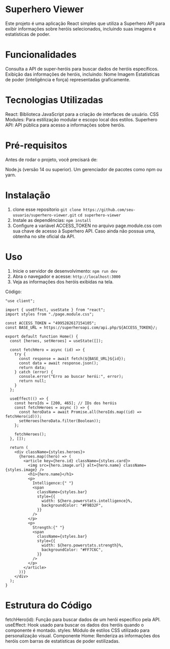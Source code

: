 # Superhero Viewer
Este projeto é uma aplicação React simples que utiliza a Superhero API para exibir informações sobre heróis selecionados, incluindo suas imagens e estatísticas de poder.

# Funcionalidades
Consulta a API de super-heróis para buscar dados de heróis específicos.
Exibição das informações de heróis, incluindo:
Nome
Imagem
Estatísticas de poder (inteligência e força) representadas graficamente.

# Tecnologias Utilizadas
React: Biblioteca JavaScript para a criação de interfaces de usuário.
CSS Modules: Para estilização modular e escopo local dos estilos.
Superhero API: API pública para acesso a informações sobre heróis.

# Pré-requisitos
Antes de rodar o projeto, você precisará de:

Node.js (versão 14 ou superior).
Um gerenciador de pacotes como npm ou yarn.
# Instalação
1. clone esse repositorio
```git clone https://github.com/seu-usuario/superhero-viewer.git```
   ```cd superhero-viewer ```
2. Instale as dependências:
   ```npm install```
3. Configure a variável ACCESS_TOKEN no arquivo page.module.css com sua chave de acesso à Superhero API. Caso ainda não possua uma, obtenha no site oficial da API.
# Uso
1. Inicie o servidor de desenvolvimento:
```npm run dev```
2. Abra o navegador e acesse:
```http://localhost:3000```
3. Veja as informações dos heróis exibidas na tela.


Código:
```
"use client";

import { useEffect, useState } from "react";
import styles from "./page.module.css";

const ACCESS_TOKEN = "4995282617154105";
const BASE_URL = https://superheroapi.com/api.php/${ACCESS_TOKEN}/;

export default function Home() {
  const [heroes, setHeroes] = useState([]);

  const fetchHero = async (id) => {
    try {
      const response = await fetch(${BASE_URL}${id});
      const data = await response.json();
      return data;
    } catch (error) {
      console.error("Erro ao buscar herói:", error);
      return null;
    }
  };

  useEffect(() => {
    const heroIds = [200, 465]; // IDs dos heróis
    const fetchHeroes = async () => {
      const heroData = await Promise.all(heroIds.map((id) => fetchHero(id)));
      setHeroes(heroData.filter(Boolean));
    };

    fetchHeroes();
  }, []);

  return (
    <div className={styles.heroes}>
      {heroes.map((hero) => (
        <article key={hero.id} className={styles.card}>
          <img src={hero.image.url} alt={hero.name} className={styles.image} />
          <h1>{hero.name}</h1>
          <p>
            Intelligence:{" "}
            <span
              className={styles.bar}
              style={{
                width: ${hero.powerstats.intelligence}%,
                backgroundColor: "#F9B32F",
              }}
            />
          </p>
          <p>
            Strength:{" "}
            <span
              className={styles.bar}
              style={{
                width: ${hero.powerstats.strength}%,
                backgroundColor: "#FF7C6C",
              }}
            />
          </p>
        </article>
      ))}
    </div>
  );
}   
```
# Estrutura do Código
fetchHero(id): Função para buscar dados de um herói específico pela API.
useEffect: Hook usado para buscar os dados dos heróis quando o componente é montado.
styles: Módulo de estilos CSS utilizado para personalização visual.
Componente Home: Renderiza as informações dos heróis com barras de estatísticas de poder estilizadas.




